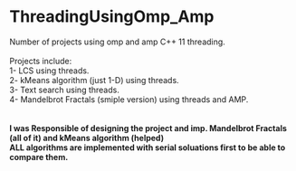 # ThreadingUsingOmp_Amp
Number of projects using omp and amp C++ 11 threading.</br>
</br>
Projects include: </br>
1- LCS using threads. </br>
2- kMeans algorithm (just 1-D) using threads.</br>
3- Text search using threads.</br>
4- Mandelbrot Fractals (smiple version) using threads and AMP.</br>
</br>
</br>
<strong>I was Responsible of designing the project and imp. Mandelbrot Fractals (all of it) and kMeans algorithm (helped)</strong>
</br>
<strong>ALL algorithms are implemented with serial soluations first to be able to compare them.</strong>  </br>
